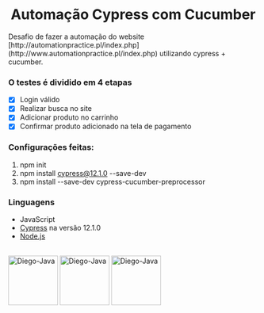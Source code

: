 <h1 align="center">Automação Cypress com Cucumber</h1>
Desafio de fazer a automação do website [http://automationpractice.pl/index.php] (http://www.automationpractice.pl/index.php)
utilizando cypress + cucumber.

### O testes é dividido em 4 etapas
- [x] Login válido
- [x] Realizar busca no site
- [x] Adicionar produto no carrinho
- [x] Confirmar produto adicionado na tela de pagamento

### Configurações feitas:

1. npm init
2. npm install cypress@12.1.0 --save-dev
3. npm install --save-dev cypress-cucumber-preprocessor

### Linguagens
- JavaScript
- [Cypress](https://www.cypress.io/) na versão 12.1.0
- [Node.js](https://nodejs.org/en/)

<div style="display: inline_block"><br>
  <img align="center" alt="Diego-Java" height="100" width="100" src="https://cdn.jsdelivr.net/gh/devicons/devicon/icons/cucumber/cucumber-plain-wordmark.svg"> 
  <img align="center" alt="Diego-Java" height="100" width="100" src="https://cdn.jsdelivr.net/gh/devicons/devicon/icons/javascript/javascript-original.svg"> 
 <img align="center" alt="Diego-Java" height="100" width="100" src="https://cdn.jsdelivr.net/gh/devicons/devicon/icons/nodejs/nodejs-original-wordmark.svg"> 
</div>
